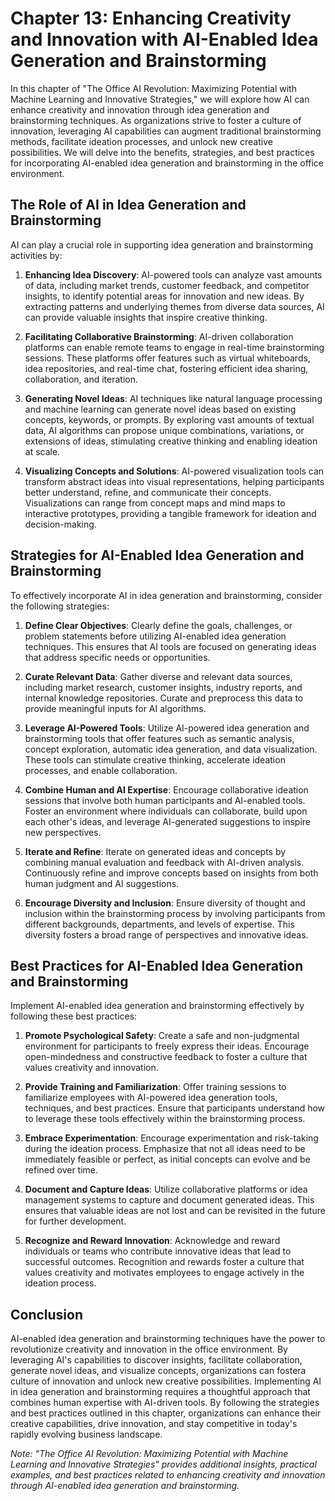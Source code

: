 Chapter 13: Enhancing Creativity and Innovation with AI-Enabled Idea Generation and Brainstorming
=================================================================================================

In this chapter of "The Office AI Revolution: Maximizing Potential with Machine Learning and Innovative Strategies," we will explore how AI can enhance creativity and innovation through idea generation and brainstorming techniques. As organizations strive to foster a culture of innovation, leveraging AI capabilities can augment traditional brainstorming methods, facilitate ideation processes, and unlock new creative possibilities. We will delve into the benefits, strategies, and best practices for incorporating AI-enabled idea generation and brainstorming in the office environment.

The Role of AI in Idea Generation and Brainstorming
---------------------------------------------------

AI can play a crucial role in supporting idea generation and brainstorming activities by:

1. **Enhancing Idea Discovery**: AI-powered tools can analyze vast amounts of data, including market trends, customer feedback, and competitor insights, to identify potential areas for innovation and new ideas. By extracting patterns and underlying themes from diverse data sources, AI can provide valuable insights that inspire creative thinking.

2. **Facilitating Collaborative Brainstorming**: AI-driven collaboration platforms can enable remote teams to engage in real-time brainstorming sessions. These platforms offer features such as virtual whiteboards, idea repositories, and real-time chat, fostering efficient idea sharing, collaboration, and iteration.

3. **Generating Novel Ideas**: AI techniques like natural language processing and machine learning can generate novel ideas based on existing concepts, keywords, or prompts. By exploring vast amounts of textual data, AI algorithms can propose unique combinations, variations, or extensions of ideas, stimulating creative thinking and enabling ideation at scale.

4. **Visualizing Concepts and Solutions**: AI-powered visualization tools can transform abstract ideas into visual representations, helping participants better understand, refine, and communicate their concepts. Visualizations can range from concept maps and mind maps to interactive prototypes, providing a tangible framework for ideation and decision-making.

Strategies for AI-Enabled Idea Generation and Brainstorming
-----------------------------------------------------------

To effectively incorporate AI in idea generation and brainstorming, consider the following strategies:

1. **Define Clear Objectives**: Clearly define the goals, challenges, or problem statements before utilizing AI-enabled idea generation techniques. This ensures that AI tools are focused on generating ideas that address specific needs or opportunities.

2. **Curate Relevant Data**: Gather diverse and relevant data sources, including market research, customer insights, industry reports, and internal knowledge repositories. Curate and preprocess this data to provide meaningful inputs for AI algorithms.

3. **Leverage AI-Powered Tools**: Utilize AI-powered idea generation and brainstorming tools that offer features such as semantic analysis, concept exploration, automatic idea generation, and data visualization. These tools can stimulate creative thinking, accelerate ideation processes, and enable collaboration.

4. **Combine Human and AI Expertise**: Encourage collaborative ideation sessions that involve both human participants and AI-enabled tools. Foster an environment where individuals can collaborate, build upon each other's ideas, and leverage AI-generated suggestions to inspire new perspectives.

5. **Iterate and Refine**: Iterate on generated ideas and concepts by combining manual evaluation and feedback with AI-driven analysis. Continuously refine and improve concepts based on insights from both human judgment and AI suggestions.

6. **Encourage Diversity and Inclusion**: Ensure diversity of thought and inclusion within the brainstorming process by involving participants from different backgrounds, departments, and levels of expertise. This diversity fosters a broad range of perspectives and innovative ideas.

Best Practices for AI-Enabled Idea Generation and Brainstorming
---------------------------------------------------------------

Implement AI-enabled idea generation and brainstorming effectively by following these best practices:

1. **Promote Psychological Safety**: Create a safe and non-judgmental environment for participants to freely express their ideas. Encourage open-mindedness and constructive feedback to foster a culture that values creativity and innovation.

2. **Provide Training and Familiarization**: Offer training sessions to familiarize employees with AI-powered idea generation tools, techniques, and best practices. Ensure that participants understand how to leverage these tools effectively within the brainstorming process.

3. **Embrace Experimentation**: Encourage experimentation and risk-taking during the ideation process. Emphasize that not all ideas need to be immediately feasible or perfect, as initial concepts can evolve and be refined over time.

4. **Document and Capture Ideas**: Utilize collaborative platforms or idea management systems to capture and document generated ideas. This ensures that valuable ideas are not lost and can be revisited in the future for further development.

5. **Recognize and Reward Innovation**: Acknowledge and reward individuals or teams who contribute innovative ideas that lead to successful outcomes. Recognition and rewards foster a culture that values creativity and motivates employees to engage actively in the ideation process.

Conclusion
----------

AI-enabled idea generation and brainstorming techniques have the power to revolutionize creativity and innovation in the office environment. By leveraging AI's capabilities to discover insights, facilitate collaboration, generate novel ideas, and visualize concepts, organizations can fostera culture of innovation and unlock new creative possibilities. Implementing AI in idea generation and brainstorming requires a thoughtful approach that combines human expertise with AI-driven tools. By following the strategies and best practices outlined in this chapter, organizations can enhance their creative capabilities, drive innovation, and stay competitive in today's rapidly evolving business landscape.

*Note: "The Office AI Revolution: Maximizing Potential with Machine Learning and Innovative Strategies" provides additional insights, practical examples, and best practices related to enhancing creativity and innovation through AI-enabled idea generation and brainstorming.*
